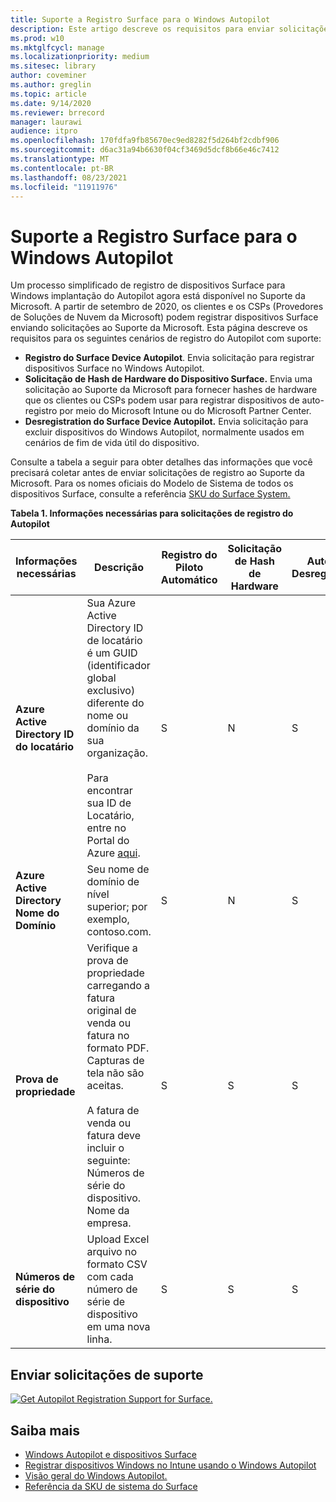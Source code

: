```yaml
---
title: Suporte a Registro Surface para o Windows Autopilot
description: Este artigo descreve os requisitos para enviar solicitações de registro do Autopilot ao Suporte da Microsoft.
ms.prod: w10
ms.mktglfcycl: manage
ms.localizationpriority: medium
ms.sitesec: library
author: coveminer
ms.author: greglin
ms.topic: article
ms.date: 9/14/2020
ms.reviewer: brrecord
manager: laurawi
audience: itpro
ms.openlocfilehash: 170fdfa9fb85670ec9ed8282f5d264bf2cdbf906
ms.sourcegitcommit: d6ac31a94b6630f04cf3469d5dcf8b66e46c7412
ms.translationtype: MT
ms.contentlocale: pt-BR
ms.lasthandoff: 08/23/2021
ms.locfileid: "11911976"
---
```

# <a name="surface-registration-support-for-windows-autopilot"></a>Suporte a Registro Surface para o Windows Autopilot

Um processo simplificado de registro de dispositivos Surface para Windows implantação do Autopilot agora está disponível no Suporte da Microsoft. A partir de setembro de 2020, os clientes e os CSPs (Provedores de Soluções de Nuvem da Microsoft) podem registrar dispositivos Surface enviando solicitações ao Suporte da Microsoft. Esta página descreve os requisitos para os seguintes cenários de registro do Autopilot com suporte:
 
- **Registro do Surface Device Autopilot**. Envia solicitação para registrar dispositivos Surface no Windows Autopilot.
- **Solicitação de Hash de Hardware do Dispositivo Surface.** Envia uma solicitação ao Suporte da Microsoft para fornecer hashes de hardware que os clientes ou CSPs podem usar para registrar dispositivos de auto-registro por meio do Microsoft Intune ou do Microsoft Partner Center.
- **Desregistration do Surface Device Autopilot.** Envia solicitação para excluir dispositivos do Windows Autopilot, normalmente usados em cenários de fim de vida útil do dispositivo.

Consulte a tabela a seguir para obter detalhes das informações que você precisará coletar antes de enviar solicitações de registro ao Suporte da Microsoft. Para os nomes oficiais do Modelo de Sistema de todos os dispositivos Surface, consulte a referência [SKU do Surface System.](surface-system-sku-reference.md)
 
**Tabela 1. Informações necessárias para solicitações de registro do Autopilot**
 

| Informações necessárias                   | Descrição                                                                                                                                                                                                                                                                                    | Registro do Piloto Automático | Solicitação de Hash de Hardware | Autopilot<br>Desregistration |
| -------------------------------------- | ---------------------------------------------------------------------------------------------------------------------------------------------------------------------------------------------------------------------------------------------------------------------------------------------- | ---------------------- | --------------------- | --------------------------- |
| **Azure Active Directory ID do locatário**   | Sua Azure Active Directory ID de locatário é um GUID (identificador global exclusivo) diferente do nome ou domínio da sua organização.<br> <br>Para encontrar sua ID de Locatário, entre no Portal do Azure [aqui](https://portal.azure.com/#blade/Microsoft_AAD_IAM/ActiveDirectoryMenuBlade/Properties). | S                      | N                     | S                           |
| **Azure Active Directory Nome do Domínio** | Seu nome de domínio de nível superior; por exemplo, contoso.com.                                                                                                                                                                                                                                          | S                      | N                     | S                           |
| **Prova de propriedade**                 | Verifique a prova de propriedade carregando a fatura original de venda ou fatura no formato PDF. Capturas de tela não são aceitas.<br> <br>A fatura de venda ou fatura deve incluir o seguinte:<br>Números de série do dispositivo.<br>Nome da empresa.                                                           | S                      | S                     | S                           |
| **Números de série do dispositivo**              | Upload Excel arquivo no formato CSV com cada número de série de dispositivo em uma nova linha.                                                                                                                                                                                                                  | S                      | S                     | S                           |

 

## <a name="submit-support-requests"></a>Enviar solicitações de suporte

  [![Get Autopilot Registration Support for Surface.](images/autopilot-reg-support-surface.png)](https://prod.support.services.microsoft.com/supportrequestform/0d8bf192-cab7-6d39-143d-5a17840b9f5f)
 
 
 
## <a name="learn-more"></a>Saiba mais

- [Windows Autopilot e dispositivos Surface](windows-autopilot-and-surface-devices.md)
- [Registrar dispositivos Windows no Intune usando o Windows Autopilot](https://docs.microsoft.com/mem/autopilot/enrollment-autopilot)
- [Visão geral do Windows Autopilot.](https://docs.microsoft.com/mem/autopilot/windows-autopilot)
- [Referência da SKU de sistema do Surface](surface-system-sku-reference.md)

 
 
 

